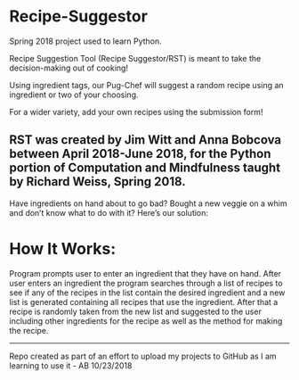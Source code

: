 # Recipe-Suggestor
Spring 2018 project used to learn Python.

Recipe Suggestion Tool (Recipe Suggestor/RST) is meant to take the decision-making out of cooking! 

Using ingredient tags, our Pug-Chef will suggest a random recipe using an ingredient or two of your choosing.

For a wider variety, add your own recipes using the submission form!

RST was created by Jim Witt and Anna Bobcova between April 2018-June 2018, for the Python portion of Computation and Mindfulness taught by Richard Weiss, Spring 2018.
-------------
Have ingredients on hand about to go bad? Bought a new veggie on a whim and don’t know what to do with it? Here’s our solution:
 
# How It Works:
Program prompts user to enter an ingredient that they have on hand.
After user enters an ingredient the program searches through a list of recipes to see if any of the recipes in the list contain the desired ingredient and a new list is generated containing all recipes that use the ingredient.
After that a recipe is randomly taken from the new list and suggested to the user including other ingredients for the recipe as well as the method for making the recipe.


------------
Repo created as part of an effort to upload my projects to GitHub as I am learning to use it - AB 10/23/2018
